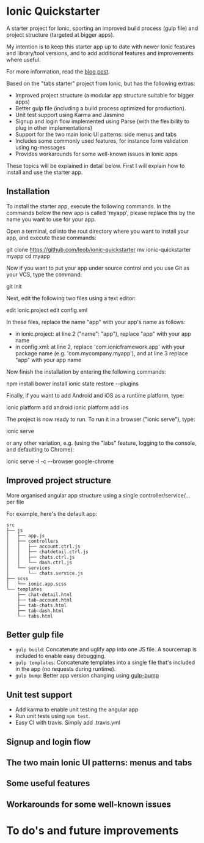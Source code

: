 # Ionic Quickstarter
A starter project for Ionic, sporting an improved build process (gulp file) and project structure (targeted at bigger
apps).

My intention is to keep this starter app up to date with newer Ionic features and library/tool versions, and to add
additional features and improvements where useful.

For more information, read the [blog post](http://codepen.io/write/ionic-quickstarter-a-starter-app-with-an-improved-build-process-and-a-modular-app-structure/).

Based on the "tabs starter" project from Ionic, but has the following extras: 

* Improved project structure (a modular app structure suitable for bigger apps)
* Better gulp file (including a build process optimized for production).
* Unit test support using Karma and Jasmine
* Signup and login flow implemented using Parse (with the flexibility to plug in other implementations)
* Support for the two main Ionic UI patterns: side menus and tabs
* Includes some commonly used features, for instance form validation using ng-messages
* Provides workarounds for some well-known issues in Ionic apps

These topics will be explained in detail below. First I will explain how to install and use the starter app.

## Installation

To install the starter app, execute the following commands.
In the commands below the new app is called 'myapp', please replace this by the name you want to use for your app.

Open a terminal, cd into the rout directory where you want to install your app, and execute these commands:

git clone https://github.com/leob/ionic-quickstarter
mv ionic-quickstarter myapp
cd myapp

Now if you want to put your app under source control and you use Git as your VCS, type the command:

git init

Next, edit the following two files using a text editor:

edit ionic.project
edit config.xml

In these files, replace the name "app" with your app's name as follows:

* in ionic.project: at line 2 ("name": "app"), replace "app" with your app name
* in config.xml: at line 2, replace 'com.ionicframework.app' with your package name (e.g. 'com.mycompany.myapp'), and
at line 3 replace "app" with your app name

Now finish the installation by entering the following commands:

npm install
bower install
ionic state restore --plugins

Finally, if you want to add Android and iOS as a runtime platform, type:

ionic platform add android
ionic platform add ios

The project is now ready to run. To run it in a browser ("ionic serve"), type:

ionic serve

or any other variation, e.g. (using the "labs" feature, logging to the console, and defaulting to Chrome):

ionic serve -l -c --browser google-chrome

## Improved project structure
More organised angular app structure using a single controller/service/... per file

For example, here's the default app:

```
src
├── js
│   ├── app.js
│   ├── controllers
│   │   ├── account.ctrl.js
│   │   ├── chatdetail.ctrl.js
│   │   ├── chats.ctrl.js
│   │   └── dash.ctrl.js
│   └── services
│       └── chats.service.js
├── scss
│   └── ionic.app.scss
└── templates
    ├── chat-detail.html
    ├── tab-account.html
    ├── tab-chats.html
    ├── tab-dash.html
    └── tabs.html
```
## Better gulp file
* ```gulp build```: Concatenate and uglify app into one JS file. A sourcemap is included to enable easy debugging.
* ```gulp templates```: Concatenate templates into a single file that's included in the app (no requests during runtime). 
* ```gulp bump```: Better app version changing using [gulp-bump](https://github.com/stevelacy/gulp-bump)

## Unit test support
* Add karma to enable unit testing the angular app
* Run unit tests using ```npm test```.
* Easy CI with travis. Simply add .travis.yml

## Signup and login flow

## The two main Ionic UI patterns: menus and tabs

## Some useful features

## Workarounds for some well-known issues

# To do's and future improvements

